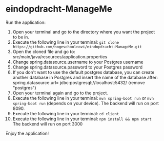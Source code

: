 # eindopdracht-ManageMe


Run the application:

1. Open your terminal and go to the directory where you want the project to be in. 
2. Execute the following line in your terminal: ```git clone https://github.com/hogeschoolnovi/eindopdracht-ManageMe.git```
3. Open the cloned file and go to: src/main/java/resources/application.properties 
4. Change spring.datasource.username to your Postgres username
5. Change spring.datasource.password to your Postgres password
6. If you don't want to use the default postgres database, you can create another database in Postgres and insert the name of the database after: spring.datasource.url= jdbc:postgresql://localhost:5432/ (remove "postgres")
7. Open your terminal again and go to the project. 
8. Execute the following line in your terminal: ```mvn spring-boot run``` or ```mvn spring-boot run``` (depends on your device).
The backend will run on port 8090.
9. Execute the following line in your terminal: ```cd client```
10. Execute the following line in your terminal: ```npm install && npm start``` 
The backend will run on port 3000

Enjoy the application! 
